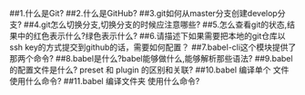 ##1.什么是Git?
##2.什么是GitHub?
##3.git如何从master分支创建develop分支?
##4.git怎么切换分支,切换分支的时候应注意哪些?
##5.怎么查看git的状态,结果中的红色表示什么?绿色表示什么?
##6.请描述下如果需要把本地的git仓库以ssh key的方式提交到github的话，需要如何配置？
##7.babel-cli这个模块提供了那两个命令?
##8.babel是什么?babel能够做什么,能够解析那些语法?
##9.babel的配置文件是什么? preset 和 plugin 的区别和关联?
##10.babel 编译单个 文件使用什么命令?
##11.babel 编译文件夹 使用什么命令?